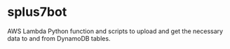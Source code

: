 # splus7bot
AWS Lambda Python function and scripts to upload and get the necessary data to and from DynamoDB tables.
